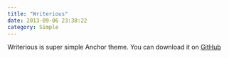 ```yaml
---
title: "Writerious"
date: 2013-09-06 23:38:22
category: Simple
---
```


Writerious is super simple Anchor theme. You can download it on [GitHub](https://github.com/axf/writerious-anchor)
